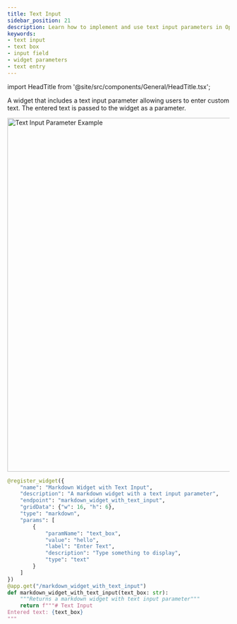 ```yaml
---
title: Text Input
sidebar_position: 21
description: Learn how to implement and use text input parameters in OpenBB Workspace widgets, including configuration options and example usage
keywords:
- text input
- text box
- input field
- widget parameters
- text entry
---
```


import HeadTitle from '@site/src/components/General/HeadTitle.tsx';

<HeadTitle title="Text Input | OpenBB Workspace Docs" />

A widget that includes a text input parameter allowing users to enter custom text. The entered text is passed to the widget as a parameter.

<img className="pro-border-gradient" width="800" alt="Text Input Parameter Example" src="https://openbb-cms.directus.app/assets/b126ba58-ff29-4923-b124-1a0314ad4842.png" />

```python
@register_widget({
    "name": "Markdown Widget with Text Input",
    "description": "A markdown widget with a text input parameter",
    "endpoint": "markdown_widget_with_text_input",
    "gridData": {"w": 16, "h": 6},
    "type": "markdown",
    "params": [
        {
            "paramName": "text_box",
            "value": "hello",
            "label": "Enter Text",
            "description": "Type something to display",
            "type": "text"
        }
    ]
})
@app.get("/markdown_widget_with_text_input")
def markdown_widget_with_text_input(text_box: str):
    """Returns a markdown widget with text input parameter"""
    return f"""# Text Input
Entered text: {text_box}
""" 